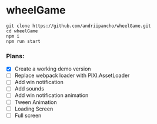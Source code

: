 # wheelGame

```
git clone https://github.com/andriipancho/wheelGame.git
cd wheelGame
npm i
npm run start
```

### Plans:
- [x] Create a working demo version
- [ ] Replace webpack loader with PIXI.AssetLoader
- [ ] Add win notification
- [ ] Add sounds
- [ ] Add win notification animation
- [ ] Tween Animation
- [ ] Loading Screen
- [ ] Full screen
